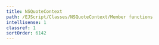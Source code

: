 ```yaml
---
title: NSQuoteContext
path: /EJScript/Classes/NSQuoteContext/Member functions
intellisense: 1
classref: 1
sortOrder: 6142
---
```





